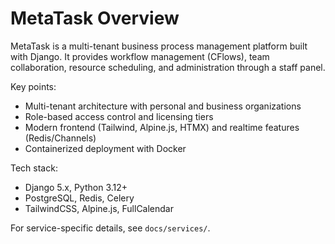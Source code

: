 # MetaTask Overview

MetaTask is a multi-tenant business process management platform built with Django. It provides workflow management (CFlows), team collaboration, resource scheduling, and administration through a staff panel.

Key points:
- Multi-tenant architecture with personal and business organizations
- Role-based access control and licensing tiers
- Modern frontend (Tailwind, Alpine.js, HTMX) and realtime features (Redis/Channels)
- Containerized deployment with Docker

Tech stack:
- Django 5.x, Python 3.12+
- PostgreSQL, Redis, Celery
- TailwindCSS, Alpine.js, FullCalendar

For service-specific details, see `docs/services/`.
